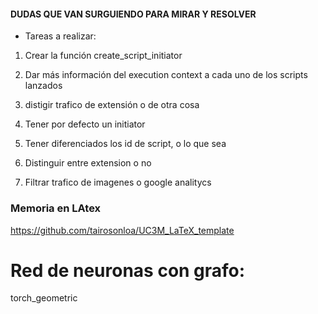 #### DUDAS QUE VAN SURGUIENDO PARA MIRAR Y RESOLVER

- Tareas a realizar:

1. Crear la función create_script_initiator
2. Dar más información del execution context a cada uno de los scripts lanzados
3. distigir trafico de extensión o de otra cosa
4. Tener por defecto un initiator
5. Tener diferenciados los id de script, o lo que sea

1. Distinguir entre extension o no
2. Filtrar trafico de imagenes o google analitycs


### Memoria en LAtex

https://github.com/tairosonloa/UC3M_LaTeX_template


# Red de neuronas con grafo:
torch_geometric

